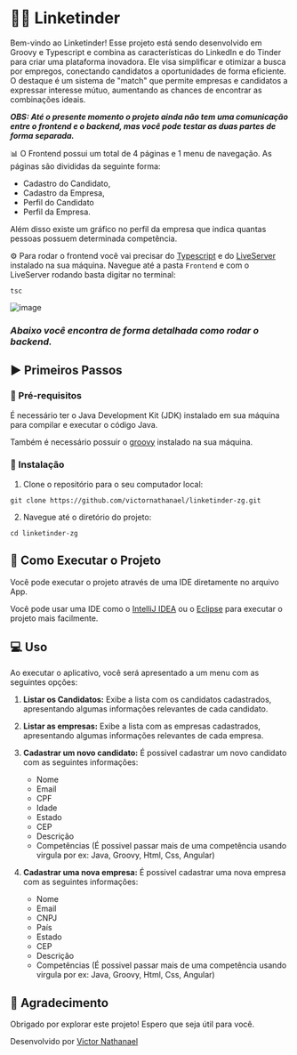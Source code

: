 # 🧑‍💻 Linketinder

Bem-vindo ao Linketinder! Esse projeto está sendo desenvolvido em Groovy e Typescript e combina as características do LinkedIn e do Tinder para criar uma plataforma inovadora. Ele visa simplificar e otimizar a busca por empregos, conectando candidatos a oportunidades de forma eficiente. O destaque é um sistema de "match" que permite empresas e candidatos a expressar interesse mútuo, aumentando as chances de encontrar as combinações ideais. 

***OBS: Até o presente momento o projeto ainda não tem uma comunicação entre o frontend e o backend, mas você pode testar as duas partes de forma separada.*** 

📊 O Frontend possui um total de 4 páginas e 1 menu de navegação. As páginas são divididas da seguinte forma: 
- Cadastro do Candidato,
- Cadastro da Empresa,
- Perfil do Candidato
- Perfil da Empresa.

Além disso existe um gráfico no perfil da empresa que indica quantas pessoas possuem determinada competência.

⚙️ Para rodar o frontend você vai precisar do [Typescript](https://www.typescriptlang.org/download) e do [LiveServer](https://marketplace.visualstudio.com/items?itemName=ritwickdey.LiveServer) instalado na sua máquina. Navegue até a pasta ```Frontend``` e com o LiveServer rodando basta digitar no terminal:
```
tsc
```
![image](https://github.com/victornathanael/linketinder-zg/assets/99601659/3f1624da-7b29-4d68-b891-88685d41979a)



### ***Abaixo você encontra de forma detalhada como rodar o backend.***

## ▶️ Primeiros Passos

### 🔧 Pré-requisitos 

É necessário ter o Java Development Kit (JDK) instalado em sua máquina para compilar e executar o código Java.

Também é necessário possuir o [groovy](https://groovy.apache.org/download.html) instalado na sua máquina.

### 🎯 Instalação 

1. Clone o repositório para o seu computador local:

```
git clone https://github.com/victornathanael/linketinder-zg.git
```

2. Navegue até o diretório do projeto:

```
cd linketinder-zg
```

## 🚀 Como Executar o Projeto

Você pode executar o projeto através de uma IDE diretamente no arquivo App. 

Você pode usar uma IDE como o [IntelliJ IDEA](https://www.jetbrains.com/pt-br/idea/) ou o [Eclipse](https://www.eclipse.org/downloads/) para executar o projeto mais facilmente.

## 💻 Uso 

Ao executar o aplicativo, você será apresentado a um menu com as seguintes opções:

1.  **Listar os Candidatos:** Exibe a lista com os candidatos cadastrados, apresentando algumas informações relevantes de cada candidato.

2. **Listar as empresas:**  Exibe a lista com as empresas cadastrados, apresentando algumas informações relevantes de cada empresa.

3. **Cadastrar um novo candidato:** É possivel cadastrar um novo candidato com as seguintes informações:
   - Nome
   - Email
   - CPF
   - Idade
   - Estado
   - CEP
   - Descrição
   - Competências (É possivel passar mais de uma competência usando virgula por ex: Java, Groovy, Html, Css, Angular)

5. **Cadastrar uma nova empresa:**  É possivel cadastrar uma nova empresa com as seguintes informações:
   - Nome
   - Email
   - CNPJ
   - País
   - Estado
   - CEP
   - Descrição
   - Competências (É possivel passar mais de uma competência usando virgula por ex: Java, Groovy, Html, Css, Angular)



## 🌹 Agradecimento

Obrigado por explorar este projeto! Espero que seja útil para você.

Desenvolvido por [Victor Nathanael](https://www.linkedin.com/in/victornathanael/)

